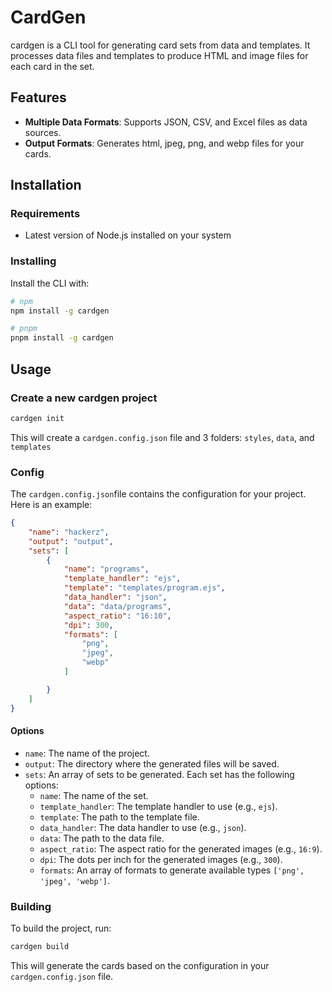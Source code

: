 # CardGen

cardgen is a CLI tool for generating card sets from data and templates. It processes data files and templates to produce HTML and image files for each card in the set.

## Features

- **Multiple Data Formats**: Supports JSON, CSV, and Excel files as data sources.
- **Output Formats**: Generates html, jpeg, png, and webp files for your cards.

## Installation

### Requirements
 - Latest version of Node.js installed on your system

### Installing
Install the CLI with:

```bash
# npm
npm install -g cardgen

# pnpm
pnpm install -g cardgen
```

## Usage

### Create a new cardgen project

```bash
cardgen init
```
This will create a `cardgen.config.json` file and 3 folders: `styles`, `data`, and `templates`

### Config

The `cardgen.config.json`file contains the configuration for your project. Here is an example:

```json
{
    "name": "hackerz",
    "output": "output",
    "sets": [
        {
            "name": "programs",
            "template_handler": "ejs",
            "template": "templates/program.ejs",
            "data_handler": "json",
            "data": "data/programs",
            "aspect_ratio": "16:10",
            "dpi": 300,
            "formats": [
                "png",
                "jpeg",
                "webp"
            ]

        }
    ]
}
```

#### Options

- `name`: The name of the project.
- `output`: The directory where the generated files will be saved.
- `sets`: An array of sets to be generated. Each set has the following options:
  - `name`: The name of the set.
  - `template_handler`: The template handler to use (e.g., `ejs`).
  - `template`: The path to the template file.
  - `data_handler`: The data handler to use (e.g., `json`).
  - `data`: The path to the data file.
  - `aspect_ratio`: The aspect ratio for the generated images (e.g., `16:9`).
  - `dpi`: The dots per inch for the generated images (e.g., `300`).
  - `formats`: An array of formats to generate available types `['png', 'jpeg', 'webp']`.



### Building

To build the project, run:

```bash
cardgen build
```

This will generate the cards based on the configuration in your `cardgen.config.json` file.
